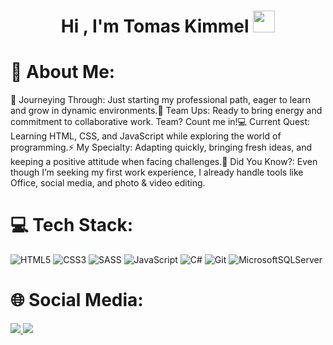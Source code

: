 <h1 align="center"><b>Hi , I'm Tomas Kimmel </b><img src="https://media.giphy.com/media/hvRJCLFzcasrR4ia7z/giphy.gif" width="35"></h1>

# 💫 About Me:
🚀 Journeying Through: Just starting my professional path, eager to learn and grow in dynamic environments.🤝 Team Ups: Ready to bring energy and commitment to collaborative work. Team? Count me in!💻 Current Quest: Learning HTML, CSS, and JavaScript while exploring the world of programming.⚡ My Specialty: Adapting quickly, bringing fresh ideas, and keeping a positive attitude when facing challenges.🌟 Did You Know?: Even though I’m seeking my first work experience, I already handle tools like Office, social media, and photo & video editing.



# 💻 Tech Stack:
![HTML5](https://img.shields.io/badge/html5-%23E34F26.svg?style=for-the-badge&logo=html5&logoColor=white) ![CSS3](https://img.shields.io/badge/css3-%231572B6.svg?style=for-the-badge&logo=css3&logoColor=white)  ![SASS](https://img.shields.io/badge/SASS-hotpink.svg?style=for-the-badge&logo=SASS&logoColor=white) ![JavaScript](https://img.shields.io/badge/javascript-%23323330.svg?style=for-the-badge&logo=javascript&logoColor=%23F7DF1E) ![C#](https://img.shields.io/badge/c%23-%23239120.svg?style=for-the-badge&logo=csharp&logoColor=white) ![Git](https://img.shields.io/badge/git-%23F05033.svg?style=for-the-badge&logo=git&logoColor=white) ![MicrosoftSQLServer](https://img.shields.io/badge/Microsoft%20SQL%20Server-CC2927?style=for-the-badge&logo=microsoft%20sql%20server&logoColor=white)

# 🌐 Social Media:
<a href="https://www.instagram.com/tomiikimmel/">
  <img src="https://img.shields.io/badge/Instagram-%23E4405F.svg?style=for-the-badge&logo=Instagram&logoColor=white">
</a>
<a href="www.linkedin.com/in/tomas-kimmel-330008296">
  <img src="https://img.shields.io/badge/linkedin-%230077B5.svg?style=for-the-badge&logo=linkedin&logoColor=white">
</a>
